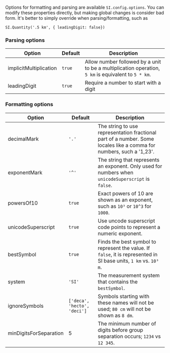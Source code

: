 Options for formatting and parsing are available `SI.config.options`.  You can modify these properties directly, but making global changes is consider bad form.  It's better to simply override when parsing/formatting, such as 

    SI.Quantity('.5 km', { leadingDigit: false})
    
### Parsing options

Option | Default | Description
------ | ------- | -----------
implicitMultiplication | `true` | Allow number followed by a unit to be a multiplication operation, `5 km` is equivalent to `5 * km`.
leadingDigit | `true` | Require a number to start with a digit

### Formatting options

Option | Default | Description
------ | ------- | -----------
decimalMark | `'.'` | The string to use representation fractional part of a number.  Some locales like a comma for numbers, such a '1,23'.
exponentMark | `'^'` | The string that represents an exponent.  Only used for numbers when `unicodeSuperscript` is `false`.
powersOf10 | `true` | Exact powers of 10 are shown as an exponent, such as `10³` or `10^3` for `1000`.
unicodeSuperscript | `true` | Use uncode superscript code points to represent a numeric exponent.
bestSymbol | `true` | Finds the best symbol to represent the value.  If `false`, it is represented in SI base units, `1 km` vs. `10³ m`.
system | `'SI'` | The measurement system that contains the `bestSymbol`.
ignoreSymbols | `['deca', 'hecto', 'deci']` | Symbols starting with these names will not be used; `80 cm` will not be shown as `8 dm`.
minDigitsForSeparation | 5 | The minimum number of digits before group separation occurs; `1234` vs `12 345`.

